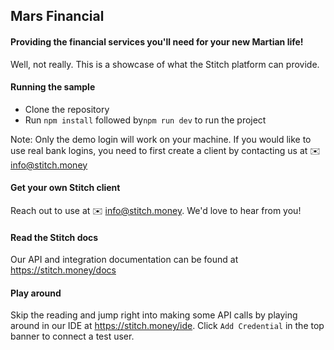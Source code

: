 ## Mars Financial
#### Providing the financial services you'll need for your new Martian life!

Well, not really.  This is a showcase of what the Stitch platform can provide.

#### Running the sample

* Clone the repository
* Run `npm install` followed by`npm run dev` to run the project

Note: 
Only the demo login will work on your machine. If you would like to use real bank logins, you need to first create a client by contacting us at ✉️ info@stitch.money

#### Get your own Stitch client
Reach out to use at ✉️ info@stitch.money. We'd love to hear from you!

#### Read the Stitch docs
Our API and integration documentation can be found at https://stitch.money/docs

#### Play around
Skip the reading and jump right into making some API calls by playing around in our IDE at https://stitch.money/ide. Click `Add Credential` in the top banner to connect a test user.

